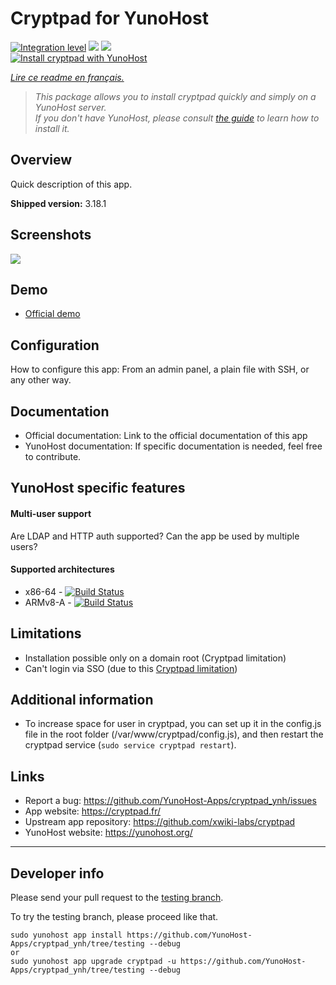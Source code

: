 # Cryptpad for YunoHost

[![Integration level](https://dash.yunohost.org/integration/cryptpad.svg)](https://dash.yunohost.org/appci/app/cryptpad) ![](https://ci-apps.yunohost.org/ci/badges/cryptpad.status.svg) ![](https://ci-apps.yunohost.org/ci/badges/cryptpad.maintain.svg)  
[![Install cryptpad with YunoHost](https://install-app.yunohost.org/install-with-yunohost.png)](https://install-app.yunohost.org/?app=cryptpad)

*[Lire ce readme en français.](./README_fr.md)*

> *This package allows you to install cryptpad quickly and simply on a YunoHost server.  
If you don't have YunoHost, please consult [the guide](https://yunohost.org/#/install) to learn how to install it.*

## Overview
Quick description of this app.

**Shipped version:** 3.18.1

## Screenshots

![](https://github.com/xwiki-labs/cryptpad/raw/master/screenshot.png)

## Demo

* [Official demo](https://cryptpad.fr/)

## Configuration

How to configure this app: From an admin panel, a plain file with SSH, or any other way.

## Documentation

* Official documentation: Link to the official documentation of this app
* YunoHost documentation: If specific documentation is needed, feel free to contribute.

## YunoHost specific features

#### Multi-user support

Are LDAP and HTTP auth supported?
Can the app be used by multiple users?

#### Supported architectures

* x86-64 - [![Build Status](https://ci-apps.yunohost.org/ci/logs/cryptpad%20%28Apps%29.svg)](https://ci-apps.yunohost.org/ci/apps/cryptpad/)
* ARMv8-A - [![Build Status](https://ci-apps-arm.yunohost.org/ci/logs/cryptpad%20%28Apps%29.svg)](https://ci-apps-arm.yunohost.org/ci/apps/cryptpad/)

## Limitations

* Installation possible only on a domain root (Cryptpad limitation)
* Can't login via SSO (due to this [Cryptpad limitation](https://github.com/xwiki-labs/cryptpad/issues/116))

## Additional information

* To increase space for user in cryptpad, you can set up it in the config.js file in the root folder (/var/www/cryptpad/config.js), and then restart the cryptpad service (`sudo service cryptpad restart`).

## Links

 * Report a bug: https://github.com/YunoHost-Apps/cryptpad_ynh/issues
 * App website: https://cryptpad.fr/
 * Upstream app repository: https://github.com/xwiki-labs/cryptpad
 * YunoHost website: https://yunohost.org/

---

Developer info
----------------

Please send your pull request to the [testing branch](https://github.com/YunoHost-Apps/cryptpad_ynh/tree/testing).

To try the testing branch, please proceed like that.
```
sudo yunohost app install https://github.com/YunoHost-Apps/cryptpad_ynh/tree/testing --debug
or
sudo yunohost app upgrade cryptpad -u https://github.com/YunoHost-Apps/cryptpad_ynh/tree/testing --debug
```
